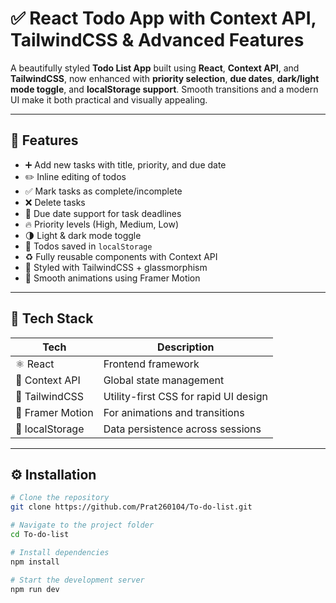 # ✅ React Todo App with Context API, TailwindCSS & Advanced Features

A beautifully styled **Todo List App** built using **React**, **Context API**, and **TailwindCSS**, now enhanced with **priority selection**, **due dates**, **dark/light mode toggle**, and **localStorage support**. Smooth transitions and a modern UI make it both practical and visually appealing.

---

## 🚀 Features

- ➕ Add new tasks with title, priority, and due date
- ✏️ Inline editing of todos
- ✅ Mark tasks as complete/incomplete
- ❌ Delete tasks
- 📅 Due date support for task deadlines
- 🔥 Priority levels (High, Medium, Low)
- 🌗 Light & dark mode toggle
- 💾 Todos saved in `localStorage`
- ♻️ Fully reusable components with Context API
- 🎨 Styled with TailwindCSS + glassmorphism
- 🎥 Smooth animations using Framer Motion

---

## 🧠 Tech Stack

| Tech            | Description                           |
|------------------|---------------------------------------|
| ⚛️ React         | Frontend framework                    |
| 🧠 Context API   | Global state management               |
| 🎨 TailwindCSS   | Utility-first CSS for rapid UI design |
| 🎥 Framer Motion | For animations and transitions        |
| 💾 localStorage  | Data persistence across sessions      |

---

## ⚙️ Installation

```bash
# Clone the repository
git clone https://github.com/Prat260104/To-do-list.git

# Navigate to the project folder
cd To-do-list

# Install dependencies
npm install

# Start the development server
npm run dev
